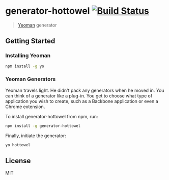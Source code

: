 # generator-hottowel [![Build Status](https://secure.travis-ci.org/johnpapa/generator-hottowel.png?branch=master)](https://travis-ci.org/johnpapa/generator-hottowel)

> [Yeoman](http://yeoman.io) generator

## Getting Started

### Installing Yeoman

```bash
npm install -g yo
```

### Yeoman Generators

Yeoman travels light. He didn't pack any generators when he moved in. You can think of a generator like a plug-in. You get to choose what type of application you wish to create, such as a Backbone application or even a Chrome extension.

To install generator-hottowel from npm, run:

```bash
npm install -g generator-hottowel
```

Finally, initiate the generator:

```bash
yo hottowel
```

## License

MIT
